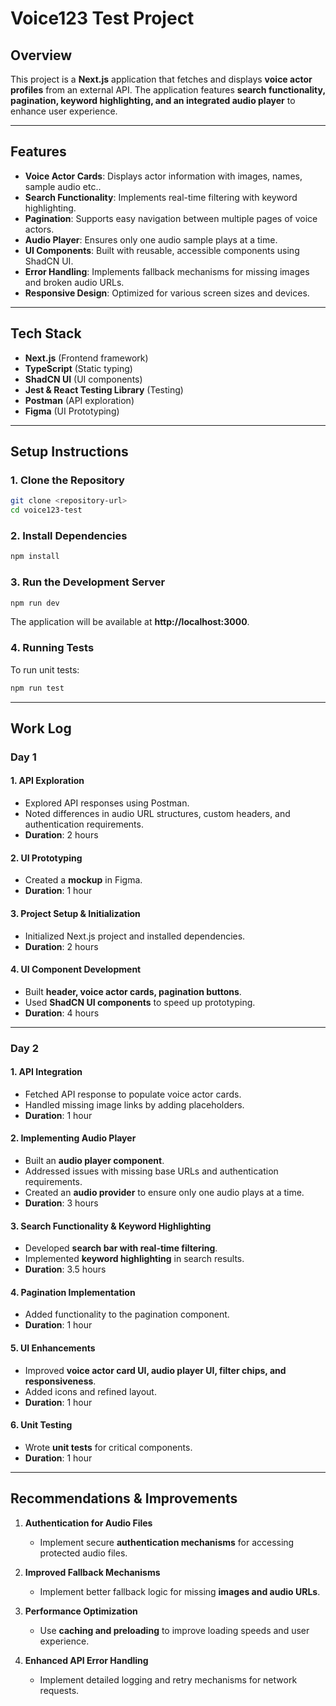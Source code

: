 # Voice123 Test Project

## Overview
This project is a **Next.js** application that fetches and displays **voice actor profiles** from an external API. The application features **search functionality, pagination, keyword highlighting, and an integrated audio player** to enhance user experience.

---

## Features
- **Voice Actor Cards**: Displays actor information with images, names, sample audio etc..
- **Search Functionality**: Implements real-time filtering with keyword highlighting.
- **Pagination**: Supports easy navigation between multiple pages of voice actors.
- **Audio Player**: Ensures only one audio sample plays at a time.
- **UI Components**: Built with reusable, accessible components using ShadCN UI.
- **Error Handling**: Implements fallback mechanisms for missing images and broken audio URLs.
- **Responsive Design**: Optimized for various screen sizes and devices.

---

## Tech Stack
- **Next.js** (Frontend framework)
- **TypeScript** (Static typing)
- **ShadCN UI** (UI components)
- **Jest & React Testing Library** (Testing)
- **Postman** (API exploration)
- **Figma** (UI Prototyping)

---

## Setup Instructions

### **1. Clone the Repository**
```sh
git clone <repository-url>
cd voice123-test
```

### **2. Install Dependencies**
```sh
npm install
```

### **3. Run the Development Server**
```sh
npm run dev
```
The application will be available at **http://localhost:3000**.

### **4. Running Tests**
To run unit tests:
```sh
npm run test
```

---

## Work Log

### **Day 1**
#### 1. API Exploration
- Explored API responses using Postman.
- Noted differences in audio URL structures, custom headers, and authentication requirements.
- **Duration**: 2 hours

#### 2. UI Prototyping
- Created a **mockup** in Figma.
- **Duration**: 1 hour

#### 3. Project Setup & Initialization
- Initialized Next.js project and installed dependencies.
- **Duration**: 2 hours

#### 4. UI Component Development
- Built **header, voice actor cards, pagination buttons**.
- Used **ShadCN UI components** to speed up prototyping.
- **Duration**: 4 hours

---

### **Day 2**
#### 1. API Integration
- Fetched API response to populate voice actor cards.
- Handled missing image links by adding placeholders.
- **Duration**: 1 hour

#### 2. Implementing Audio Player
- Built an **audio player component**.
- Addressed issues with missing base URLs and authentication requirements.
- Created an **audio provider** to ensure only one audio plays at a time.
- **Duration**: 3 hours

#### 3. Search Functionality & Keyword Highlighting
- Developed **search bar with real-time filtering**.
- Implemented **keyword highlighting** in search results.
- **Duration**: 3.5 hours

#### 4. Pagination Implementation
- Added functionality to the pagination component.
- **Duration**: 1 hour

#### 5. UI Enhancements
- Improved **voice actor card UI, audio player UI, filter chips, and responsiveness**.
- Added icons and refined layout.
- **Duration**: 1 hour

#### 6. Unit Testing
- Wrote **unit tests** for critical components.
- **Duration**: 1 hour

---

## Recommendations & Improvements

1. **Authentication for Audio Files**
   - Implement secure **authentication mechanisms** for accessing protected audio files.

2. **Improved Fallback Mechanisms**
   - Implement better fallback logic for missing **images and audio URLs**.

3. **Performance Optimization**
   - Use **caching and preloading** to improve loading speeds and user experience.

4. **Enhanced API Error Handling**
   - Implement detailed logging and retry mechanisms for network requests.


